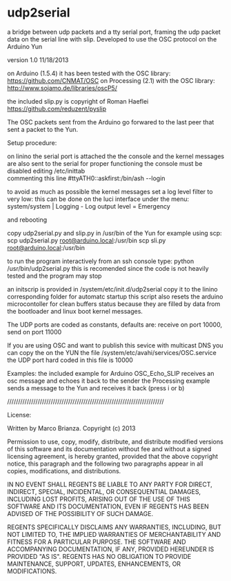 udp2serial
==========

a bridge between udp packets and a tty serial port, framing the udp packet data on the serial line with slip. 
Developed to use the OSC protocol on the Arduino Yun

version 1.0  11/18/2013

on Arduino (1.5.4) it has been tested with the OSC library: https://github.com/CNMAT/OSC
on Processing (2.1) with the OSC library: http://www.sojamo.de/libraries/oscP5/

the included slip.py is copyright of Roman Haeflei https://github.com/reduzent/pyslip

The OSC packets sent from the Arduino go forwared to the last peer that sent a packet to the Yun.

Setup procedure:

on linino the serial port is attached the the console and the kernel messages are also sent to the serial
for proper functioning the console must be disabled editing /etc/inittab  
commenting this line 
 #ttyATH0::askfirst:/bin/ash --login

to avoid as much as possible the kernel messages set a log level filter to very low:
this can be done on the luci interface under the menu:
 system/system | Logging - Log output level = Emergency

and rebooting

copy udp2serial.py and slip.py in /usr/bin of the Yun
for example using scp: 
scp udp2serial.py root@arduino.local:/usr/bin
scp sli.py root@arduino.local:/usr/bin

to run the program interactively from an ssh console type: python /usr/bin/udp2serial.py
this is recomended since the code is not heavily tested and the program may stop

an initscrip is provided  in /system/etc/init.d/udp2serial 
copy it to the linino corresponding folder for automatc startup
this script also resets the arduino microcontoller for clean buffers status because they are filled by data from the bootloader and linux boot kernel messages.

The UDP ports are coded as constants, defaults are: receive on port 10000, send on port 11000

If you are using OSC and want to publish this sevice with multicast DNS you can copy the on the YUN the file
/system/etc/avahi/services/OSC.service
the UDP port hard coded in this file is 10000 


Examples:
the included example for Arduino OSC_Echo_SLIP receives an osc message and echoes it back to the sender
the Processing example sends a message to the Yun and receives it back (press i or b)  

////////////////////////////////////////////////////////////////////////


License:

Written by Marco Brianza. Copyright (c) 2013

Permission to use, copy, modify, distribute, and distribute modified versions
of this software and its documentation without fee and without a signed
licensing agreement, is hereby granted, provided that the above copyright
notice, this paragraph and the following two paragraphs appear in all copies,
modifications, and distributions.
 
IN NO EVENT SHALL REGENTS BE LIABLE TO ANY PARTY FOR DIRECT, INDIRECT,
SPECIAL, INCIDENTAL, OR CONSEQUENTIAL DAMAGES, INCLUDING LOST PROFITS, ARISING
OUT OF THE USE OF THIS SOFTWARE AND ITS DOCUMENTATION, EVEN IF REGENTS HAS
BEEN ADVISED OF THE POSSIBILITY OF SUCH DAMAGE.
 
REGENTS SPECIFICALLY DISCLAIMS ANY WARRANTIES, INCLUDING, BUT NOT LIMITED TO,
THE IMPLIED WARRANTIES OF MERCHANTABILITY AND FITNESS FOR A PARTICULAR
PURPOSE. THE SOFTWARE AND ACCOMPANYING DOCUMENTATION, IF ANY, PROVIDED
HEREUNDER IS PROVIDED "AS IS". REGENTS HAS NO OBLIGATION TO PROVIDE
MAINTENANCE, SUPPORT, UPDATES, ENHANCEMENTS, OR MODIFICATIONS.

